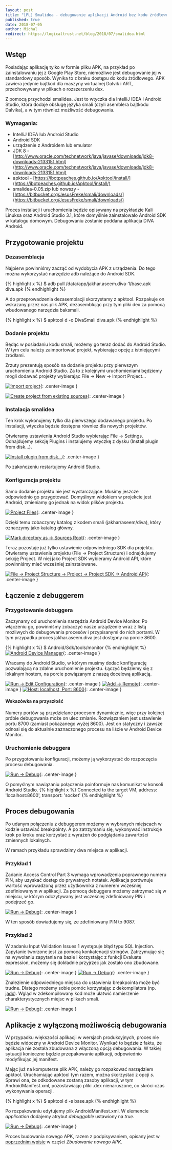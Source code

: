 ```yaml
---
layout: post
title: "[PL] Smalidea - debugowanie aplikacji Android bez kodu źródłowego"
published: true
date: 2018-07-05
author: Michal
redirect: https://logicaltrust.net/blog/2018/07/smalidea.html
---
```


## Wstęp
Posiadając aplikację tylko w formie pliku APK, na przykład po zainstalowaniu jej z Google Play Store, niemożliwe jest debugowanie jej w standardowy sposób. Wynika to z braku dostępu do kodu źródłowego. APK zawiera jedynie bajtkod dla maszyny wirtualnej Dalvik i ART, przechowywany w plikach o rozszerzeniu dex. 

Z pomocą przychodzi smalidea. Jest to wtyczka dla IntelliJ IDEA i Android Studio, która dodaje obsługę języka smali (czyli asemblera bajtkodu Dalvika), a w tym również możliwość debugowania.

### Wymagania:
- IntelliJ IDEA lub Android Studio
- Android SDK
- urządzenie z Androidem lub emulator
- JDK 8 -  [http://www.oracle.com/technetwork/java/javase/downloads/jdk8-downloads-2133151.html](http://www.oracle.com/technetwork/java/javase/downloads/jdk8-downloads-2133151.html)
- apktool - [https://ibotpeaches.github.io/Apktool/install/](https://ibotpeaches.github.io/Apktool/install/)
- smalidea-0.05.zip lub nowszy - [https://bitbucket.org/JesusFreke/smali/downloads/](https://bitbucket.org/JesusFreke/smali/downloads/)

Proces instalacji i uruchomienia będzie opisywany na przykładzie Kali Linuksa oraz Android Studio 3.1, które domyślnie zainstalowało Android SDK w katalogu domowym. Debugowaniu zostanie poddana aplikacja DIVA Android.

## Przygotowanie projektu

### Dezasemblacja

Najpierw powinniśmy zacząć od wydobycia APK z urządzenia. Do tego można wykorzystać narzędzie adb należące do Android SDK.

{% highlight x %}
$ adb pull /data/app/jakhar.aseem.diva-1/base.apk diva.apk
{% endhighlight %}

A do przeprowadzenia dezasemblacji skorzystamy z apktool. Rozpakuje on wskazany przez nas plik APK, dezasemblując przy tym pliki dex za pomocą wbudowanego narzędzia baksmali.

{% highlight x %}
$ apktool d -o DivaSmali diva.apk
{% endhighlight %}


### Dodanie projektu

Będąc w posiadaniu kodu smali, możemy go teraz dodać do Android Studio. W tym celu należy zaimportować projekt, wybierając opcję z istniejącymi źródłami.

Zrzuty prezentują sposób na dodanie projektu przy pierwszym uruchomieniu Android Studio. Za to z kolejnymi uruchomieniami będziemy mogli dodawać projekty wybierając File -> New -> Import Project...

[![Import project](/images/smalidea/import.png)](/images/smalidea/import.png){: .center-image }

[![Create project from existing sources](/images/smalidea/import-existing-sources.png)](/images/smalidea/import-existing-sources.png){: .center-image }


### Instalacja smalidea

Ten krok wykonujemy tylko dla pierwszego dodawanego projektu. Po instalacji, wtyczka będzie dostępna również dla nowych projektów.

Otwieramy ustawienia Android Studio wybierając File -> Settings. Odnajdujemy sekcję Plugins i instalujemy wtyczkę z dysku (Install plugin from disk...).

[![Install plugin from disk...](/images/smalidea/install-plugin.png)](/images/smalidea/install-plugin.png){: .center-image }

Po zakończeniu restartujemy Android Studio.


### Konfiguracja projektu

Samo dodanie projektu nie jest wystarczające. Musimy jeszcze odpowiednio go przygotować. Domyślnym widokiem w projekcie jest Android, zmieniamy go jednak na widok plików projektu.

[![Project Files](/images/smalidea/project-files.png)](/images/smalidea/project-files.png){: .center-image }

Dzięki temu zobaczymy katalog z kodem smali (jakhar/aseem/diva), który oznaczymy jako katalog główny.

[![Mark directory as -> Sources Root](/images/smalidea/sources-root.png)](/images/smalidea/sources-root.png){: .center-image }

Teraz pozostaje już tylko ustawienie odpowiedniego SDK dla projektu. Otwieramy ustawienia projektu (File -> Project Structure) i odnajdujemy sekcję Project. W niej jako Project SDK wybieramy Android API, które powinniśmy mieć wcześniej zainstalowane.

[![File -> Project Structure -> Project -> Project SDK -> Android API](/images/smalidea/project-sdk.png)](/images/smalidea/project-sdk.png){: .center-image }

## Łączenie z debuggerem
### Przygotowanie debuggera

Zaczynamy od uruchomienia narzędzia Android Device Monitor. Po włączeniu go, powinniśmy zobaczyć nasze urządzenie wraz z listą możliwych do debugowania procesów i przypisanymi do nich portami. W tym przypadku proces jakhar.aseem.diva jest dostępny na porcie 8600.

{% highlight x %}
$ Android/Sdk/tools/monitor
{% endhighlight %}
[![Android Device Manager](/images/smalidea/adm.png)](/images/smalidea/adm.png){: .center-image }

Wracamy do Android Studio, w którym musimy dodać konfigurację pozwalającą na zdalne uruchomienie projektu. Łączyć będziemy się z lokalnym hostem, na porcie powiązanym z naszą docelową aplikacją.

[![Run -> Edit Configuration](/images/smalidea/edit-configuration.png)](/images/smalidea/edit-configuration.png){: .center-image }
[![Add -> Remote](/images/smalidea/add-configuration-remote.png)](/images/smalidea/add-configuration-remote.png){: .center-image }
[![Host: localhost, Port: 8600](/images/smalidea/configuration-localhost-8600.png)](/images/smalidea/configuration-localhost-8600.png){: .center-image }

#### Wskazówka na przyszłość

Numery portów są przydzielane procesom dynamicznie, więc przy kolejnej próbie debugowania może on ulec zmianie. Rozwiązaniem jest ustawienie portu 8700 (zamiast pokazanego wyżej 8600). Jest on statyczny i zawsze odnosi się do aktualnie zaznaczonego procesu na liście w Android Device Monitor.

### Uruchomienie debuggera

Po przygotowaniu konfiguracji, możemy ją wykorzystać do rozpoczęcia procesu debugowania.

[![Run -> Debug](/images/smalidea/run-debug.png)](/images/smalidea/run-debug.png){: .center-image }

O pomyślnym nawiązaniu połączenia poinformuje nas komunikat w konsoli Android Studio.
{% highlight x %}
Connected to the target VM, address: 'localhost:8600', transport: 'socket'
{% endhighlight %}


## Proces debugowania

Po udanym połączeniu z debuggerem możemy w wybranych miejscach w kodzie ustawiać breakpointy. A po zatrzymaniu się, wykonywać instrukcje krok po kroku oraz korzystać z wyrażeń do podglądania zawartości zmiennych lokalnych.

W ramach przykładu sprawdzimy dwa miejsca w aplikacji. 

### Przykład 1

Zadanie Access Control Part 3 wymaga wprowadzenia poprawnego numeru PIN, aby uzyskać dostęp do prywatnych notatek. Aplikacja porównuje wartość wprowadzoną przez użytkownika z numerem wcześniej zdefiniowanym w aplikacji. Za pomocą debuggera możemy zatrzymać się w miejscu, w którym odczytywany jest wcześniej zdefiniowany PIN i podejrzeć go.

[![Run -> Debug](/images/smalidea/pin-breakpoint.png)](/images/smalidea/pin-breakpoint.png){: .center-image }

W ten sposób dowiadujemy się, że zdefiniowany PIN to 9087.

### Przykład 2

W zadaniu Input Validation Issues 1 występuje błąd typu SQL Injection. Zapytanie tworzone jest za pomocą konkatenacji stringów. Zatrzymując się na wywołaniu zapytania na bazie i korzystając z funkcji Evaluate expression, możemy się dokładnie przyjrzeć jak zostało ono zbudowane.

[![Run -> Debug](/images/smalidea/sql-breakpoint.png)](/images/smalidea/sql-breakpoint.png){: .center-image }
[![Run -> Debug](/images/smalidea/expression.png)](/images/smalidea/expression.png){: .center-image }

Znalezienie odpowiedniego miejsca do ustawienia breakpointa może być trudne. Dlatego możemy sobie pomóc korzystając z dekompilatora 
(np. [jadx](https://github.com/skylot/jadx)). Wgląd w zdekompilowany kod może ułatwić namierzenie charakterystycznych miejsc w plikach smali.

[![Run -> Debug](/images/smalidea/jadx-sql.png)](/images/smalidea/jadx-sql.png){: .center-image }


## Aplikacje z wyłączoną możliwością debugowania

W przypadku większości aplikacji w wersjach produkcyjnych, proces nie będzie widoczny w Android Device Monitor. Wynikać to będzie z faktu, że aplikacja nie została zbudowana z włączoną opcją debugowania. W takiej sytuacji konieczne będzie przepakowanie aplikacji, odpowiednio modyfikując jej manifest.

Mając już na komputerze plik APK, należy go rozpakować narzędziem apktool. Uruchamiając apktool tym razem, można skorzystać z opcji *s*. Sprawi ona, że odkodowane zostaną zasoby aplikacji, w tym AndroidManifest.xml, pozostawiając pliki .dex nienaruszone, co skróci czas wykonywania operacji.

{% highlight x %}
$ apktool d -s base.apk
{% endhighlight %}


Po rozpakowaniu edytujemy plik AndroidManifest.xml. W elemencie *application* dodajemy atrybut *debuggable* ustawiony na *true*.

[![Run -> Debug](/images/smalidea/debuggable.png)](/images/smalidea/debuggable.png){: .center-image }

Proces budowania nowego APK, razem z podpisywaniem, opisany jest w [poprzednim wpisie](/backdoor-drozer) w części *Zbudowanie nowego APK*.
